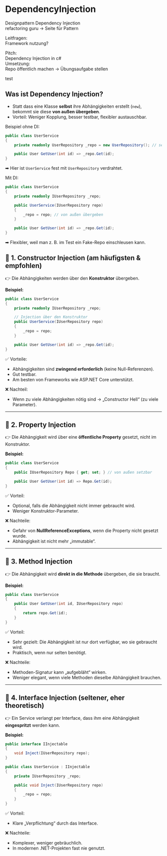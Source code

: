 # DependencyInjection
Designpattern Dependency Injection<br>
refactoring guru -> Seite für Pattern<br>

Leitfragen:<br>
Framework nutzung?<br>

Pitch:<br>
Dependency Injection in c#<br>
Umsetzung:<br>
Repo öffentlich machen -> Übungsaufgabe stellen<br>

test



## **Was ist Dependency Injection?**

- Statt dass eine Klasse **selbst** ihre Abhängigkeiten erstellt (`new`), bekommt sie diese **von außen übergeben**.
- Vorteil: Weniger Kopplung, besser testbar, flexibler austauschbar.

Beispiel ohne DI:

```csharp
public class UserService
{
    private readonly UserRepository _repo = new UserRepository(); // selbst erzeugt

    public User GetUser(int id) => _repo.Get(id);
}
```

➡ Hier ist `UserService` fest mit `UserRepository` verdrahtet.

Mit DI:

```csharp
public class UserService
{
    private readonly IUserRepository _repo;

    public UserService(IUserRepository repo)
    {
        _repo = repo; // von außen übergeben
    }

    public User GetUser(int id) => _repo.Get(id);
}
```

➡ Flexibler, weil man z. B. im Test ein Fake-Repo einschleusen kann.


## 🔹 1. Constructor Injection (am häufigsten & empfohlen)

👉 Die Abhängigkeiten werden über den **Konstruktor** übergeben.

**Beispiel:**

```csharp
public class UserService
{
    private readonly IUserRepository _repo;

    // Injection über den Konstruktor
    public UserService(IUserRepository repo)
    {
        _repo = repo;
    }

    public User GetUser(int id) => _repo.Get(id);
}
```

✅ Vorteile:

- Abhängigkeiten sind **zwingend erforderlich** (keine Null-Referenzen).
- Gut testbar.
- Am besten von Frameworks wie ASP.NET Core unterstützt.

❌ Nachteil:

- Wenn zu viele Abhängigkeiten nötig sind → „Constructor Hell“ (zu viele Parameter).

---

## 🔹 2. Property Injection

👉 Die Abhängigkeit wird über eine **öffentliche Property** gesetzt, nicht im Konstruktor.

**Beispiel:**

```csharp
public class UserService
{
    public IUserRepository Repo { get; set; } // von außen setzbar

    public User GetUser(int id) => Repo.Get(id);
}
```

✅ Vorteil:

- Optional, falls die Abhängigkeit nicht immer gebraucht wird.
- Weniger Konstruktor-Parameter.

❌ Nachteile:

- Gefahr von **NullReferenceExceptions**, wenn die Property nicht gesetzt wurde.
- Abhängigkeit ist nicht mehr „immutable“.

---

## 🔹 3. Method Injection

👉 Die Abhängigkeit wird **direkt in die Methode** übergeben, die sie braucht.

**Beispiel:**

```csharp
public class UserService
{
    public User GetUser(int id, IUserRepository repo)
    {
        return repo.Get(id);
    }
}
```

✅ Vorteil:

- Sehr gezielt: Die Abhängigkeit ist nur dort verfügbar, wo sie gebraucht wird.
- Praktisch, wenn nur selten benötigt.

❌ Nachteile:

- Methoden-Signatur kann „aufgebläht“ wirken.
- Weniger elegant, wenn viele Methoden dieselbe Abhängigkeit brauchen.

---

## 🔹 4. Interface Injection (seltener, eher theoretisch)

👉 Ein Service verlangt per Interface, dass ihm eine Abhängigkeit **eingespritzt** werden kann.

**Beispiel:**

```csharp
public interface IInjectable
{
    void Inject(IUserRepository repo);
}

public class UserService : IInjectable
{
    private IUserRepository _repo;

    public void Inject(IUserRepository repo)
    {
        _repo = repo;
    }
}
```

✅ Vorteil:

- Klare „Verpflichtung“ durch das Interface.

❌ Nachteile:

- Komplexer, weniger gebräuchlich.
- In modernen .NET-Projekten fast nie genutzt.
